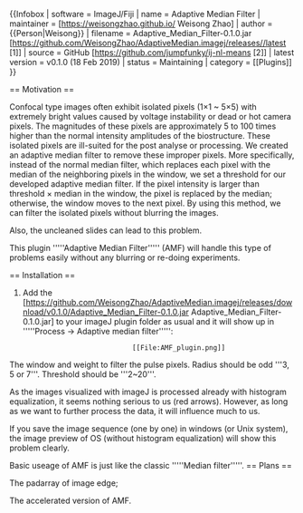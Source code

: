 {{Infobox
| software               = ImageJ/Fiji
| name                   = Adaptive Median Filter
| maintainer             = [https://weisongzhao.github.io/ Weisong Zhao]
| author                 = {{Person|Weisong}}
| filename               = Adaptive_Median_Filter-0.1.0.jar [https://github.com/WeisongZhao/AdaptiveMedian.imagej/releases//latest [1]]
| source                 = GitHub [https://github.com/jumpfunky/ij-nl-means [2]]
| latest version         = v0.1.0 (18 Feb 2019)
| status                 = Maintaining
| category               = [[Plugins]]
}}

== Motivation ==

Confocal type images often exhibit isolated pixels (1×1 ~ 5×5) with extremely bright values caused by voltage instability or dead or hot camera pixels. The magnitudes of these pixels are approximately 5 to 100 times higher than the normal intensity amplitudes of the biostructure. These isolated pixels are ill-suited for the post analyse or processing. We created an adaptive median filter to remove these improper pixels. More specifically, instead of the normal median filter, which replaces each pixel with the median of the neighboring pixels in the window, we set a threshold for our developed adaptive median filter. If the pixel intensity is larger than threshold × median in the window, the pixel is replaced by the median; otherwise, the window moves to the next pixel. By using this method, we can filter the isolated pixels without blurring the images.

Also, the uncleaned slides can lead to this problem.

This plugin '''''Adaptive Median Filter''''' (AMF) will handle this type of problems easily without any blurring or re-doing experiments.

== Installation ==

1. Add the [https://github.com/WeisongZhao/AdaptiveMedian.imagej/releases/download/v0.1.0/Adaptive_Median_Filter-0.1.0.jar Adaptive_Median_Filter-0.1.0.jar] to your imageJ plugin folder as usual and it will show up in 
'''''Process -> Adaptive median filter''''':

                                  [[File:AMF_plugin.png]]

The window and weight to filter the pulse pixels. Radius should be odd '''3, 5 or 7'''. Threshold should be '''2~20'''.

As the images visualized with imageJ is processed already with histogram equalization, it seems nothing serious to us (red arrows). However, as long as we want to further process the data, it will influence much to us.

If you save the image sequence (one by one) in windows (or Unix system), the image preview of OS (without histogram equalization) will show this problem clearly.

Basic useage of AMF is just like the classic '''''Median filter'''''.
== Plans ==

The padarray of image edge;

The accelerated version of AMF.
